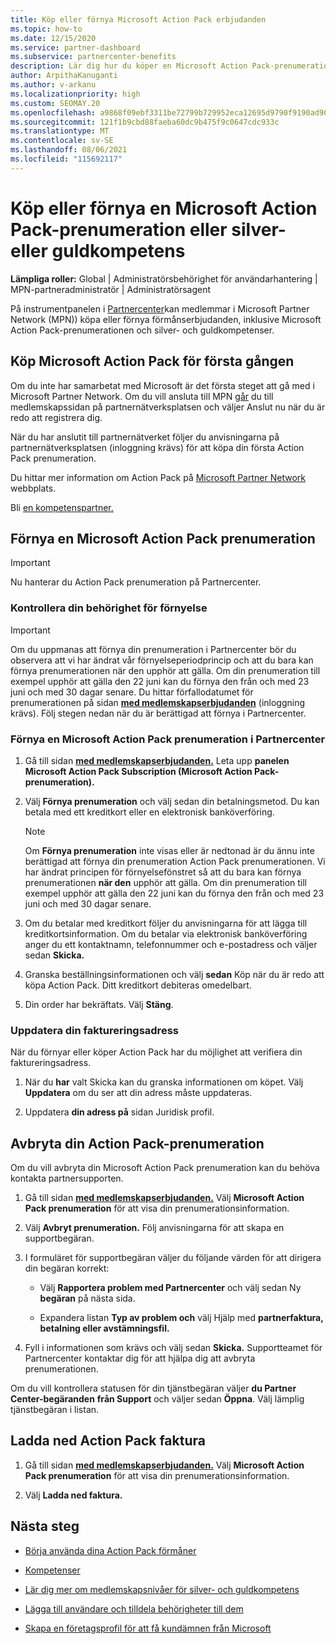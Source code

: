```yaml
---
title: Köp eller förnya Microsoft Action Pack erbjudanden
ms.topic: how-to
ms.date: 12/15/2020
ms.service: partner-dashboard
ms.subservice: partnercenter-benefits
description: Lär dig hur du köper en Microsoft Action Pack-prenumeration och börjar använda Action Pack förmåner. Lär dig också hur du förnyar, avbryter, visar din faktura med mera.
author: ArpithaKanuganti
ms.author: v-arkanu
ms.localizationpriority: high
ms.custom: SEOMAY.20
ms.openlocfilehash: a9868f09ebf3311be72799b729952eca12695d9790f9190ad90a8e660dad3c7b
ms.sourcegitcommit: 121f1b9cbd88faeba60dc9b475f9c0647cdc933c
ms.translationtype: MT
ms.contentlocale: sv-SE
ms.lasthandoff: 08/06/2021
ms.locfileid: "115692117"
---
```

# <a name="buy-or-renew-a-microsoft-action-pack-subscription-or-silver-and-gold-competencies"></a>Köp eller förnya en Microsoft Action Pack-prenumeration eller silver- eller guldkompetens


**Lämpliga roller:** Global | Administratörsbehörighet för användarhantering | MPN-partneradministratör | Administratörsagent


På instrumentpanelen i [Partnercenter](https://partner.microsoft.com/dashboard)kan medlemmar i Microsoft Partner Network (MPN)) köpa eller förnya förmånserbjudanden, inklusive Microsoft Action Pack-prenumerationen och silver- och guldkompetenser.

## <a name="buy-microsoft-action-pack-for-the-first-time"></a>Köp Microsoft Action Pack för första gången

Om du inte har samarbetat med Microsoft är det första steget att gå med i Microsoft Partner Network. Om du vill ansluta till MPN [går](https://partner.microsoft.com/membership) du  till medlemskapssidan på partnernätverksplatsen och väljer Anslut nu när du är redo att registrera dig.

När du har anslutit till partnernätverket [](https://partner.microsoft.com/membership/action-pack) följer du anvisningarna på partnernätverksplatsen (inloggning krävs) för att köpa din första Action Pack prenumeration. 

Du hittar mer information om Action Pack på [Microsoft Partner Network](https://partner.microsoft.com/membership/internal-use-software#simple-tab-content-3) webbplats.

Bli [en kompetenspartner.](https://partner.microsoft.com/membership/competencies) 

## <a name="renew-a-microsoft-action-pack-subscription"></a>Förnya en Microsoft Action Pack prenumeration

>[!IMPORTANT]
>Nu hanterar du Action Pack prenumeration på Partnercenter.

### <a name="check-your-renewal-eligibility"></a>Kontrollera din behörighet för förnyelse

>[!IMPORTANT]
>Om du uppmanas att förnya din prenumeration i Partnercenter bör du observera att vi har ändrat vår förnyelseperiodprincip och att du bara kan förnya prenumerationen när den upphör att gälla. Om din prenumeration till exempel upphör att gälla den 22 juni kan du förnya den från och med 23 juni och med 30 dagar senare.
>Du hittar förfallodatumet för prenumerationen på sidan [**med medlemskapserbjudanden**](https://partnercenter.microsoft.com/pcv/partnership/offers) (inloggning krävs). Följ stegen nedan när du är berättigad att förnya i Partnercenter.  

### <a name="to-renew-a-microsoft-action-pack-subscription-in-the-partner-center"></a>Förnya en Microsoft Action Pack prenumeration i Partnercenter

1. Gå till sidan [**med medlemskapserbjudanden.**](https://partnercenter.microsoft.com/pcv/partnership/offers) Leta upp **panelen Microsoft Action Pack Subscription (Microsoft Action Pack-prenumeration).**  

2. Välj **Förnya prenumeration** och välj sedan din betalningsmetod. Du kan betala med ett kreditkort eller en elektronisk banköverföring.

    >[!NOTE]
    >Om **Förnya prenumeration** inte visas eller är nedtonad är du ännu inte berättigad att förnya din prenumeration Action Pack prenumerationen. Vi har ändrat principen för förnyelsefönstret så att du bara kan förnya prenumerationen **när den** upphör att gälla. Om din prenumeration till exempel upphör att gälla den 22 juni kan du förnya den från och med 23 juni och med 30 dagar senare.  

3. Om du betalar med kreditkort följer du anvisningarna för att lägga till kreditkortsinformation. Om du betalar via elektronisk banköverföring anger du ett kontaktnamn, telefonnummer och e-postadress och väljer sedan **Skicka.**

4. Granska beställningsinformationen och välj **sedan** Köp när du är redo att köpa Action Pack. Ditt kreditkort debiteras omedelbart.

5. Din order har bekräftats. Välj **Stäng**.

### <a name="update-your-bill-to-address"></a>Uppdatera din faktureringsadress

När du förnyar eller köper Action Pack har du möjlighet att verifiera din faktureringsadress.

 1. När du **har** valt Skicka kan du granska informationen om köpet. Välj **Uppdatera** om du ser att din adress måste uppdateras.
  
 1. Uppdatera **din adress på** sidan Juridisk profil.

## <a name="cancel-your-action-pack-subscription"></a>Avbryta din Action Pack-prenumeration

Om du vill avbryta din Microsoft Action Pack prenumeration kan du behöva kontakta partnersupporten.

1. Gå till sidan [**med medlemskapserbjudanden.**](https://partnercenter.microsoft.com/pcv/partnership/offers) Välj **Microsoft Action Pack prenumeration** för att visa din prenumerationsinformation. 

3. Välj **Avbryt prenumeration.** Följ anvisningarna för att skapa en supportbegäran. 

4. I formuläret för supportbegäran väljer du följande värden för att dirigera din begäran korrekt:

    -  Välj **Rapportera problem med Partnercenter** och välj sedan Ny **begäran** på nästa sida.

    -  Expandera listan **Typ av problem och** välj Hjälp med **partnerfaktura, betalning eller avstämningsfil.** 

5. Fyll i informationen som krävs och välj sedan **Skicka.** Supportteamet för Partnercenter kontaktar dig för att hjälpa dig att avbryta prenumerationen.

Om du vill kontrollera statusen för din tjänstbegäran väljer **du Partner Center-begäranden** **från Support** och väljer sedan **Öppna**. Välj lämplig tjänstbegäran i listan.  

## <a name="download-your-action-pack-invoice"></a>Ladda ned Action Pack faktura

1. Gå till sidan [**med medlemskapserbjudanden.**](https://partnercenter.microsoft.com/pcv/partnership/offers) Välj **Microsoft Action Pack prenumeration** för att visa din prenumerationsinformation. 

3. Välj **Ladda ned faktura.**
 
## <a name="next-steps"></a>Nästa steg

-   [Börja använda dina Action Pack förmåner](manage-your-partner-network-benefits.md)

-   [Kompetenser](learn-about-competencies.md)

-   [Lär dig mer om medlemskapsnivåer för silver- och guldkompetens](https://partner.microsoft.com/membership/internal-use-software#simple-tab-content-2)

-   [Lägga till användare och tilldela behörigheter till dem](create-user-accounts-and-set-permissions.md)

-   [Skapa en företagsprofil för att få kundämnen från Microsoft](create-a-marketing-profile.md)
